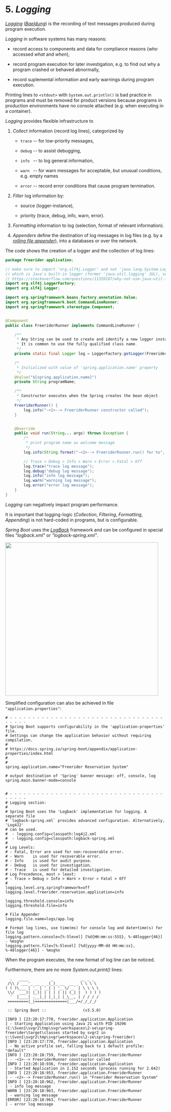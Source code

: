 # 5. *Logging*

[*Logging*](https://last9.io/blog/a-guide-to-spring-boot-logging/)
([*Baeldung*](https://www.baeldung.com/spring-boot-logging))
is the recording of text messages produced during program execution.

*Logging* in software systems has many reasons:

- record access to components and data for compliance reasons (*who* accessed
    *what* and *when*),

- record program execution for later investigation, e.g. to find out why a
    program crashed or behaved abnormally,

- record suplemental information and early warnings during program execution.

Printing lines to `<stdout>` with `System.out.println()` is bad practice in
programs and must be removed for product versions because programs in
production environments have no console attached (e.g. when executing in a
container).

*Logging* provides flexible infrastructure to

1. *Collect* information (record log lines), categorized by

    - `trace` -- for low-priority messages,

    - `debug` -- to assist debugging,

    - `info ` -- to log general information,

    - `warn ` -- for warn messages for acceptable, but unusual conditions,
        e.g. empty names

    - `error` -- record error conditions that cause program termination.

1. *Filter* log information by:

    - source (logger-instance),

    - priority (trace, debug, info, warn, error).

1. *Formatting* information to log (selection, format of relevant information).

1. *Appenders* define the destination of log messages in log files (e.g. by a
[*rolling file appender*](https://www.codejava.net/frameworks/spring-boot/logback-rolling-files-example)),
into a databases or over the network.


The code shows the creation of a logger and the collection of log lines:

```java
package freerider.application;

// make sure to import 'org.slf4j.Logger' and not 'java.lang.System.Logger',
// which is Java's built-in logger (former 'java.util.logging' JUL), see
// https://stackoverflow.com/questions/11359187/why-not-use-java-util-logging
import org.slf4j.LoggerFactory;
import org.slf4j.Logger;

import org.springframework.beans.factory.annotation.Value;
import org.springframework.boot.CommandLineRunner;
import org.springframework.stereotype.Component;


@Component
public class FreeriderRunner implements CommandLineRunner {

    /**
     * Any String can be used to create and identify a new logger instance.
     * It is common to use the fully qualified class name.
     */
    private static final Logger log = LoggerFactory.getLogger(FreeriderRunner.class.getName());

    /*
     * Initialized with value of 'spring.application.name' property
     */
    @Value("${spring.application.name}")
    private String programName;

    /**
     * Constructor executes when the Spring creates the bean object.
     */
    FreeriderRunner() {
        log.info("-<1>--> FreeriderRunner constructor called");
    }


    @Override
    public void run(String... args) throws Exception {
        /*
         * print program name as welcome message
         */
        log.info(String.format("-<2>--> FreeriderRunner.run() for %s", programName));

        // Trace > Debug > Info > Warn > Error > Fatal > Off
        log.trace("trace log message");
        log.debug("debug log message");
        log.info("info log message");
        log.warn("warning log message");
        log.error("error log message");
    }
}
```



*Logging* can negatively impact program performance.

It is important that logging-logic (*Collection*, *Filtering*, *Formatting*,
*Appending*) is not hard-coded in programs, but is configurable.

*Spring Boot* uses the
[*LogBack*](https://www.codejava.net/frameworks/spring-boot/logback-rolling-files-example)
framework and can be configured in special files *"logback.xml"* or
*"logback-spring.xml"*.

<img src="https://www.codejava.net/images/articles/frameworks/springboot/logging/spring_boot_log_architecture.png" width="480"/>


Simplified configuration can also be achieved in file `"application.properties"`:

```properties
# - - - - - - - - - - - - - - - - - - - - - - - - - - - - - - - - - - - - - - -
# Spring Boot supports configurability in the 'application-properties' file.
# Settings can change the application behavior without requiring compilation.
# 
# https://docs.spring.io/spring-boot/appendix/application-properties/index.html
# 
# 
spring.application.name="Freerider Reservation System"

# output destination of 'Spring' banner message: off, console, log
spring.main.banner-mode=console


# - - - - - - - - - - - - - - - - - - - - - - - - - - - - - - - - - - - - - - -
# Logging section:
# 
# Spring Boot uses the 'Logback' implementation for logging. A separate file
# `logback-spring.xml` provides advanced configuration. Alternatively, 'Log4J2'
# can be used.
#  - logging.config=classpath:log4j2.xml
#  - logging.config=classpath:logback-spring.xml
# 
# Log Levels:
# - Fatal, Error are used for non-recoverable error.
# - Warn    is used for recoverable error.
# - Info    is used for audit purpose.
# - Debug   is used for investigation.
# - Trace   is used for detailed investigation.
# Log Precedence, most > least:
# - Trace > Debug > Info > Warn > Error > Fatal > Off
# 
logging.level.org.springframework=off
logging.level.freerider.reservation.application=info

logging.threshold.console=info
logging.threshold.file=info

# File Appender
logging.file.name=logs/app.log

# Format log lines, use time(ms) for console log and date+time(s) for file log
logging.pattern.console=[%-5level] [%d{HH:mm:ss:SSS}, %-48logger{46}] - %msg%n
logging.pattern.file=[%-5level] [%d{yyyy-MM-dd HH:mm:ss}, %-48logger{46}] - %msg%n

```

When the program executes, the new format of log line can be noticed.

Furthermore, there are no more *System.out.print()* lines:

```
  .   ____          _            __ _ _
 /\\ / ___'_ __ _ _(_)_ __  __ _ \ \ \ \
( ( )\___ | '_ | '_| | '_ \/ _` | \ \ \ \
 \\/  ___)| |_)| | | | | || (_| |  ) ) ) )
  '  |____| .__|_| |_|_| |_\__, | / / / /
 =========|_|==============|___/=/_/_/_/

 :: Spring Boot ::                (v3.5.0)

[INFO ] [23:20:17:778, freerider.application.Application               ] - Starting Application using Java 21 with PID 19296 (C:\Sven1\svgr2\tmp\svgr\workspaces\2-se\spring-freerider\target\classes started by svgr2 in c:\Sven1\svgr2\tmp\svgr\workspaces\2-se\spring-freerider)
[INFO ] [23:20:17:778, freerider.application.Application               ] - No active profile set, falling back to 1 default profile: "default"
[INFO ] [23:20:18:759, freerider.application.FreeriderRunner           ] - -<1>--> FreeriderRunner constructor called
[INFO ] [23:20:18:936, freerider.application.Application               ] - Started Application in 2.152 seconds (process running for 2.642)
[INFO ] [23:20:18:953, freerider.application.FreeriderRunner           ] - -<2>--> FreeriderRunner.run() in "Freerider Reservation System"
[INFO ] [23:20:18:962, freerider.application.FreeriderRunner           ] - info log message
[WARN ] [23:20:18:963, freerider.application.FreeriderRunner           ] - warning log message
[ERROR] [23:20:18:963, freerider.application.FreeriderRunner           ] - error log message
```
